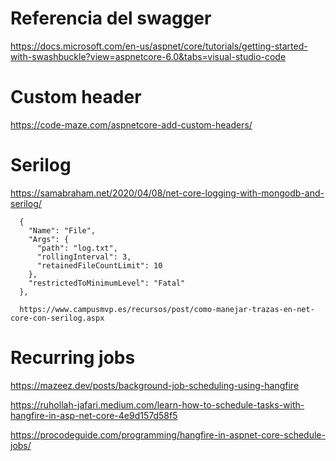 # Referencia del swagger

https://docs.microsoft.com/en-us/aspnet/core/tutorials/getting-started-with-swashbuckle?view=aspnetcore-6.0&tabs=visual-studio-code

# Custom header

https://code-maze.com/aspnetcore-add-custom-headers/

# Serilog
https://samabraham.net/2020/04/08/net-core-logging-with-mongodb-and-serilog/

      {
        "Name": "File",
        "Args": {
          "path": "log.txt",
          "rollingInterval": 3,
          "retainedFileCountLimit": 10
        },
        "restrictedToMinimumLevel": "Fatal"
      },
      
      https://www.campusmvp.es/recursos/post/como-manejar-trazas-en-net-core-con-serilog.aspx

# Recurring jobs

https://mazeez.dev/posts/background-job-scheduling-using-hangfire

https://ruhollah-jafari.medium.com/learn-how-to-schedule-tasks-with-hangfire-in-asp-net-core-4e9d157d58f5

https://procodeguide.com/programming/hangfire-in-aspnet-core-schedule-jobs/

